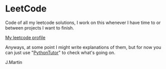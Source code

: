 # LeetCode

Code of all my leetcode solutions, I work on this whenever I have time to or between projects I want to finish.

[My leetcode profile](https://leetcode.com/u/AceMartin/)

Anyways, at some point I might write explanations of them, but for now you can just use "[PythonTutor](https://pythontutor.com/)" to check what's going on.

J.Martin